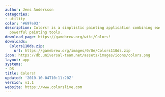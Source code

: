 ```yaml
---
author: Jens Andersson
categories:
- utility
color: '#697e93'
description: Colors! is a simplistic painting application combining ease of use and
  powerful painting tools.
download_page: https://gamebrew.org/wiki/Colors!
downloads:
  Colors110ds.zip:
    url: https://gamebrew.org/images/0/0e/Colors110ds.zip
icon: https://db.universal-team.net/assets/images/icons/colors.png
layout: app
systems:
- DS
title: Colors!
updated: '2010-10-04T10:11:20Z'
version: v1.1
website: https://www.colorslive.com
---
```

